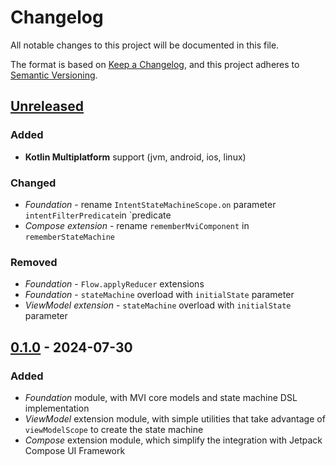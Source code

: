 # Changelog

All notable changes to this project will be documented in this file.

The format is based on [Keep a Changelog](https://keepachangelog.com/en/1.1.0/),
and this project adheres to [Semantic Versioning](https://semver.org/spec/v2.0.0.html).

## [Unreleased]

### Added

- **Kotlin Multiplatform** support (jvm, android, ios, linux)

### Changed

- *Foundation* - rename `IntentStateMachineScope.on` parameter `intentFilterPredicate`in `predicate
- *Compose extension* - rename `rememberMviComponent` in `rememberStateMachine`

### Removed

- *Foundation* - `Flow.applyReducer` extensions
- *Foundation* - `stateMachine` overload with `initialState` parameter
- *ViewModel extension* - `stateMachine` overload with `initialState` parameter

## [0.1.0] - 2024-07-30

### Added

- *Foundation* module, with MVI core models and state machine DSL implementation
- *ViewModel* extension module, with simple utilities that take advantage of `viewModelScope` to create the state machine
- *Compose* extension module, which simplify the integration with Jetpack Compose UI Framework

[Unreleased]: https://github.com/Gionni2D/state-ex-machina/compare/0.1.0...HEAD
[0.1.0]: https://github.com/Gionni2D/state-ex-machina/releases/tag/0.1.0
